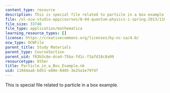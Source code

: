 ```yaml
---
content_type: resource
description: This is special file related to particle in a box example.
file: /ol-ocw-studio-app/courses/8-04-quantum-physics-i-spring-2013/11044aabbd51e60e84053e25a1e7974f_Particle_in_a_Box_Example.nb
file_size: 33746
file_type: application/mathematica
learning_resource_types: []
license: https://creativecommons.org/licenses/by-nc-sa/4.0/
ocw_type: OCWFile
parent_title: Study Materials
parent_type: CourseSection
parent_uid: f03b3c6e-dce4-75ba-fd1c-f3a7d18c8a99
resourcetype: Other
title: Particle_in_a_Box_Example.nb
uid: 11044aab-bd51-e60e-8405-3e25a1e7974f
---
```

This is special file related to particle in a box example.